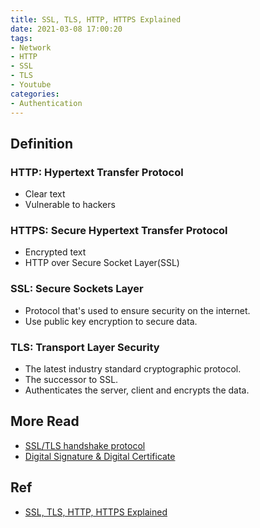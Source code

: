 ```yaml
---
title: SSL, TLS, HTTP, HTTPS Explained
date: 2021-03-08 17:00:20
tags:
- Network
- HTTP
- SSL
- TLS
- Youtube
categories:
- Authentication
---
```


## Definition

### HTTP: Hypertext Transfer Protocol
* Clear text
* Vulnerable to hackers

### HTTPS: Secure Hypertext Transfer Protocol
* Encrypted text
* HTTP over Secure Socket Layer(SSL)

### SSL: Secure Sockets Layer
* Protocol that's used to ensure security on the internet.
* Use public key encryption to secure data.

### TLS: Transport Layer Security
* The latest industry standard cryptographic protocol.
* The successor to SSL.
* Authenticates the server, client and encrypts the data.

## More Read
* [SSL/TLS handshake protocol](/2021/03/08/authentication/ssl-tls-protocol)
* [Digital Signature & Digital Certificate](/2021/03/08/authentication/digital-signature-and-digital-certificate)

## Ref
* [SSL, TLS, HTTP, HTTPS Explained](https://www.youtube.com/watch?v=hExRDVZHhig)
